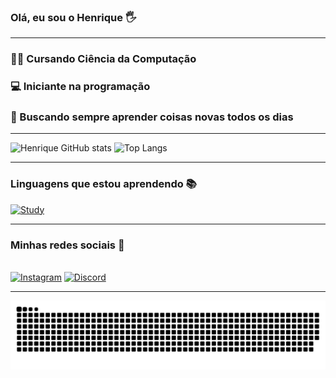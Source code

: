 ### Olá, eu sou o Henrique 🖐️
----------------
### 👨‍💻 Cursando Ciência da Computação <br>
### 💻 Iniciante na programação <br>
### 🚀 Buscando sempre aprender coisas novas todos os dias

---------------------

![Henrique GitHub stats](https://github-readme-stats.vercel.app/api?username=hewriqi&show_icons=true&theme=dark) ![Top Langs](https://github-readme-stats.vercel.app/api/top-langs/?username=hewriqi&theme=dark&layout=compact)

---------------------

### Linguagens que estou aprendendo 📚

[![Study](https://skillicons.dev/icons?i=py,html,css,c)](https://skillicons.dev)

---------------------

### Minhas redes sociais 📱
<br> [![Instagram](https://skillicons.dev/icons?i=instagram)](https://www.instagram.com/henjrr/) [![Discord](https://skillicons.dev/icons?i=discord)](https://www.twitch.tv/henriqqzxw) 


---------------------

<picture align="center">
  <source media="(prefers-color-scheme: dark)" srcset="https://raw.githubusercontent.com/hewriqi/hewriqi/output/github-contribution-grid-snake-dark.svg">
  <source media="(prefers-color-scheme: light)" srcset="https://raw.githubusercontent.com/hewriqi/hewriqi/output/github-contribution-grid-snake-dark.svg">
  <img align="center" alt="github contribution grid snake animation" src="https://raw.githubusercontent.com/hewriqi/hewriqi/output/github-contribution-grid-snake.svg">
</picture>
